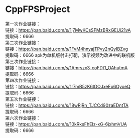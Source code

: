 # CppFPSProject
第一次作业链接：  
链接：https://pan.baidu.com/s/1j7MwKCsSFMzBRxGEUi21vA  
提取码：6666  
第二次作业链接：  
链接：https://pan.baidu.com/s/1FvM4hnyajTPvy2nQyIBZvg  
提取码：6666   apk为单机版射击打靶，演示视频为改进中的联机版  
第三次作业链接：  
链接：https://pan.baidu.com/s/1Amrszx3-coFDt1_OAhutmA   
提取码：6666   
第四次作业链接：  
链接：https://pan.baidu.com/s/1r7mB5zK6IOOJxeEo6OyoeQ  
提取码：6666  
第五次作业链接：  
链接：https://pan.baidu.com/s/18wRjRn_TJCCd90zaEDntTA  
提取码：6666  
第六次作业链接：  
链接：https://pan.baidu.com/s/10kRksFhEIz-xG-6jxhmVUA  
提取码：6666 
